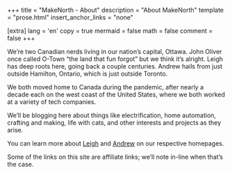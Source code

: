 +++
title = "MakeNorth - About"
description = "About MakeNorth"
template = "prose.html"
insert_anchor_links = "none"

[extra]
lang = 'en'
copy = true
mermaid = false
math = false
comment = false
+++

We’re two Canadian nerds living in our nation’s capital, Ottawa. John Oliver
once called O-Town “the land that fun forgot” but we think it’s alright. Leigh
has deep roots here, going back a couple centuries. Andrew hails from just
outside Hamilton, Ontario, which is just outside Toronto.

We both moved home to Canada during the pandemic, after nearly a decade each on
the west coast of the United States, where we both worked at a variety of tech
companies.

We’ll be blogging here about things like electrification, home automation,
crafting and making, life with cats, and other interests and projects as they
arise.

You can learn more about [Leigh](https://hypatia.ca/about) and
[Andrew](https://du.nham.ca) on our respective homepages.

Some of the links on this site are affiliate links; we’ll note in-line when
that’s the case.
